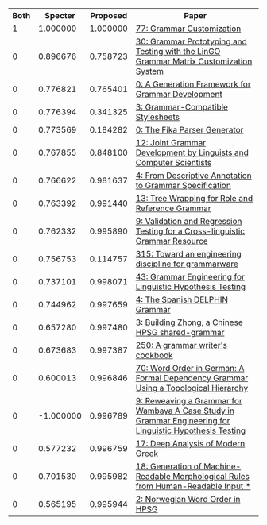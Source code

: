 <html><table><tr>
<th>Both</th>
<th>Specter</th>
<th>Proposed</th>
<th>Paper</th>
</tr>
<tr>
<td>1</td>
<td>1.000000</td>
<td>1.000000</td>
<td><a href="https://www.semanticscholar.org/paper/9595607e690c44b769caae290e86cb9ee81ce4f4">77: Grammar Customization</a></td>
</tr>
<tr>
<td>0</td>
<td>0.896676</td>
<td>0.758723</td>
<td><a href="https://www.semanticscholar.org/paper/ce3221fff1608b2ac9433cc25d48de1e4ffc2546">30: Grammar Prototyping and Testing with the LinGO Grammar Matrix Customization System</a></td>
</tr>
<tr>
<td>0</td>
<td>0.776821</td>
<td>0.765401</td>
<td><a href="https://www.semanticscholar.org/paper/b079f82cdd507caa9553aca508e4bb51257208a5">0: A Generation Framework for Grammar Development</a></td>
</tr>
<tr>
<td>0</td>
<td>0.776394</td>
<td>0.341325</td>
<td><a href="https://www.semanticscholar.org/paper/ec55ccf467e2d328e6b0b177574eb57532713ee7">3: Grammar-Compatible Stylesheets</a></td>
</tr>
<tr>
<td>0</td>
<td>0.773569</td>
<td>0.184282</td>
<td><a href="https://www.semanticscholar.org/paper/8b6c84f6cb42724194712ca11a73fdb8263dd97a">0: The Fika Parser Generator</a></td>
</tr>
<tr>
<td>0</td>
<td>0.767855</td>
<td>0.848100</td>
<td><a href="https://www.semanticscholar.org/paper/4c44cd5a6985678e12b721699954810905330726">12: Joint Grammar Development by Linguists and Computer Scientists</a></td>
</tr>
<tr>
<td>0</td>
<td>0.766622</td>
<td>0.981637</td>
<td><a href="https://www.semanticscholar.org/paper/654badafcfe732fbb1b977453b14a3e82d82182a">4: From Descriptive Annotation to Grammar Specification</a></td>
</tr>
<tr>
<td>0</td>
<td>0.763392</td>
<td>0.991440</td>
<td><a href="https://www.semanticscholar.org/paper/345a95d0cdccc14a998532158d35197bbaecd68c">13: Tree Wrapping for Role and Reference Grammar</a></td>
</tr>
<tr>
<td>0</td>
<td>0.762332</td>
<td>0.995890</td>
<td><a href="https://www.semanticscholar.org/paper/a2e6eca53e4354e650222769adb208df0cb76ab2">9: Validation and Regression Testing for a Cross-linguistic Grammar Resource</a></td>
</tr>
<tr>
<td>0</td>
<td>0.756753</td>
<td>0.114757</td>
<td><a href="https://www.semanticscholar.org/paper/6eed313034ebe954afec0e05633b7e50018bb96c">315: Toward an engineering discipline for grammarware</a></td>
</tr>
<tr>
<td>0</td>
<td>0.737101</td>
<td>0.998071</td>
<td><a href="https://www.semanticscholar.org/paper/63cf2f3f50dd26fad2de1327e26ccc104284f581">43: Grammar Engineering for Linguistic Hypothesis Testing</a></td>
</tr>
<tr>
<td>0</td>
<td>0.744962</td>
<td>0.997659</td>
<td><a href="https://www.semanticscholar.org/paper/5507798c5b1489c8792173bbf3db28bd88106037">4: The Spanish DELPHIN Grammar</a></td>
</tr>
<tr>
<td>0</td>
<td>0.657280</td>
<td>0.997480</td>
<td><a href="https://www.semanticscholar.org/paper/60ddd23c85eec641399e17b3b6fb45d54c0c7d69">3: Building Zhong, a Chinese HPSG shared-grammar</a></td>
</tr>
<tr>
<td>0</td>
<td>0.673683</td>
<td>0.997387</td>
<td><a href="https://www.semanticscholar.org/paper/aeeeb3ee5a2c683cfd9444c71f11741d5187de94">250: A grammar writer's cookbook</a></td>
</tr>
<tr>
<td>0</td>
<td>0.600013</td>
<td>0.996846</td>
<td><a href="https://www.semanticscholar.org/paper/16e0bd2dd252d73df65ecf5b31d359a583bb53e6">70: Word Order in German: A Formal Dependency Grammar Using a Topological Hierarchy</a></td>
</tr>
<tr>
<td>0</td>
<td>-1.000000</td>
<td>0.996789</td>
<td><a href="https://www.semanticscholar.org/paper/ebfc1ac63b2f6b84c0efe895a475e245046372b2">9: Reweaving a Grammar for Wambaya A Case Study in Grammar Engineering for Linguistic Hypothesis Testing</a></td>
</tr>
<tr>
<td>0</td>
<td>0.577232</td>
<td>0.996759</td>
<td><a href="https://www.semanticscholar.org/paper/27cd958e358cb9f9f872b293a0d82b225dc61bfe">17: Deep Analysis of Modern Greek</a></td>
</tr>
<tr>
<td>0</td>
<td>0.701530</td>
<td>0.995982</td>
<td><a href="https://www.semanticscholar.org/paper/c73434f6f7a91cd17b3d9e38009012536af948e6">18: Generation of Machine-Readable Morphological Rules from Human-Readable Input *</a></td>
</tr>
<tr>
<td>0</td>
<td>0.565195</td>
<td>0.995944</td>
<td><a href="https://www.semanticscholar.org/paper/bd8ec83a0d73194dd3a426fbdb32473ea11e0e3b">2: Norwegian Word Order in HPSG</a></td>
</tr>
</table></html>
